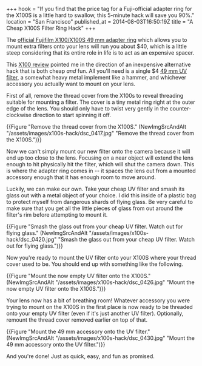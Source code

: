 +++
hook = "If you find that the price tag for a Fuji-official adapter ring for the X100S is a little hard to swallow, this 5-minute hack will save you 90%."
location = "San Francisco"
published_at = 2014-08-03T16:50:19Z
title = "A Cheap X100S Filter Ring Hack"
+++

The [official Fujifilm X100/X100S 49 mm adapter ring](http://www.amazon.com/Fujifilm-AR-X100-Adapter-Ring-49mm/dp/B004MME69S) which allows you to mount extra filters onto your lens will run you about $40, which is a little steep considering that its entire role in life is to act as an expensive spacer.

This [X100 review](http://zackarias.com/for-photographers/gear-gadgets/fuji-x100-review/) pointed me in the direction of an inexpensive alternative hack that is both cheap *and* fun. All you'll need is a single $4 [49 mm UV filter](http://www.amazon.com/Tiffen-49mm-UV-Protection-Filter/dp/B00004ZCJF/ref=sr_1_1?ie=UTF8&qid=1407084409&sr=8-1&keywords=tiffen+49+mm+uv), a somewhat heavy metal implement like a hammer, and whichever accessory you actually want to mount on your lens.

First of all, remove the thread cover from the X100s to reveal threading suitable for mounting a filter. The cover is a tiny metal ring right at the outer edge of the lens. You should only have to twist very gently in the counter-clockwise direction to start spinning it off.

{{Figure "Remove the thread cover from the X100S." (NewImgSrcAndAlt "/assets/images/x100s-hack/dsc_0417.jpg" "Remove the thread cover from the X100S.")}}

Now we can't simply mount our new filter onto the camera because it will end up too close to the lens. Focusing on a near object will extend the lens enough to hit physically hit the filter, which will shut the camera down. This is where the adapter ring comes in -- it spaces the lens out from a mounted accessory enough that it has enough room to move around.

Luckily, we can make our own. Take your cheap UV filter and smash its glass out with a metal object of your choice. I did this inside of a plastic bag to protect myself from dangerous shards of flying glass. Be very careful to make sure that you get all the little pieces of glass from out around the filter's rim before attempting to mount it.

{{Figure "Smash the glass out from your cheap UV filter. Watch out for flying glass." (NewImgSrcAndAlt "/assets/images/x100s-hack/dsc_0420.jpg" "Smash the glass out from your cheap UV filter. Watch out for flying glass.")}}

Now you're ready to mount the UV filter onto your X100S where your thread cover used to be. You should end up with something like the following.

{{Figure "Mount the now empty UV filter onto the X100S." (NewImgSrcAndAlt "/assets/images/x100s-hack/dsc_0426.jpg" "Mount the now empty UV filter onto the X100S.")}}

Your lens now has a bit of breathing room! Whatever accessory you were trying to mount on the X100S in the first place is now ready to be threaded onto your empty UV filter (even if it's just another UV filter). Optionally, remount the thread cover removed earlier on top of that.

{{Figure "Mount the 49 mm accessory onto the UV filter." (NewImgSrcAndAlt "/assets/images/x100s-hack/dsc_0430.jpg" "Mount the 49 mm accessory onto the UV filter.")}}

And you're done! Just as quick, easy, and fun as promised.
